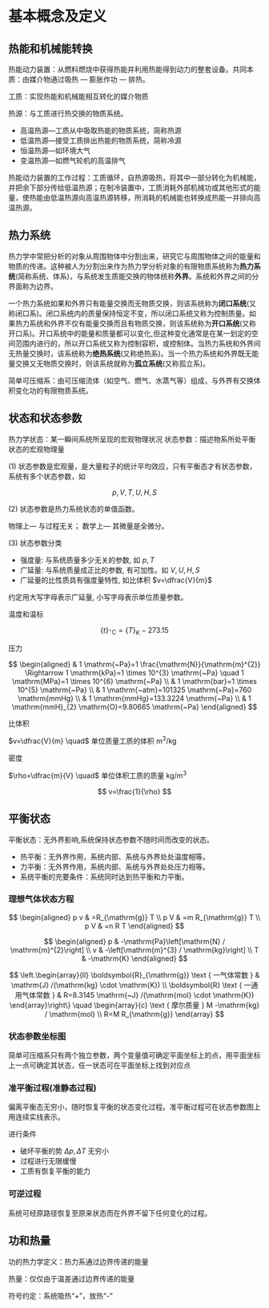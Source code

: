 # 基本概念及定义

## 热能和机械能转换

热能动力装置：从燃料燃烧中获得热能并利用热能得到动力的整套设备。共同本质：由媒介物通过吸热 — 膨胀作功 — 排热。

工质：实现热能和机械能相互转化的媒介物质

热源：与工质进行热交换的物质系统。
- 高温热源—工质从中吸取热能的物质系统，简称热源
- 低温热源—接受工质排出热能的物质系统，简称冷源
- 恒温热源—如环境大气
- 变温热源—如燃气轮机的高温排气


热能动力装置的工作过程：工质循环，自热源吸热，将其中一部分转化为机械能，并把余下部分传给低温热源；在制冷装置中，工质消耗外部机械功或其他形式的能量，使热能由低温热源向高温热源转移，所消耗的机械能也转换成热能一并排向高温热源。

## 热力系统

热力学中常把分析的对象从周围物体中分割出来，研究它与周围物体之间的能量和物质的传递。这种被人为分割出来作为热力学分析对象的有限物质系统称为**热力系统**(简称系统、体系)，与系统发生质能交换的物体统称**外界**。系统和外界之间的分界面称为边界。

一个热力系统如果和外界只有能量交换而无物质交换，则该系统称为**闭口系统**(又称闭口系)。闭口系统内的质量保持恒定不变，所以闭口系统又称为控制质量。如果热力系统和外界不仅有能量交换而且有物质交换，则该系统称为**开口系统**(又称开口系)。开口系统中的能量和质量都可以变化,但这种变化通常是在某一划定的空间范围内进行的，所以开口系统又称为控制容积，或控制体。当热力系统和外界间无热量交换时，该系统称为**绝热系统**(又称绝热系)。当一个热力系统和外界既无能量交换又无物质交换时，则该系统就称为**孤立系统**(又称孤立系)。

简单可压缩系：由可压缩流体（如空气、燃气、水蒸气等）组成，与外界有交换体积变化功的有限物质系统。


## 状态和状态参数

热力学状态：某一瞬间系统所呈现的宏观物理状况
状态参数：描述物系所处平衡状态的宏观物理量

(1) 状态参数是宏观量，是大量粒子的统计平均效应，只有平衡态才有状态参数，系统有多个状态参数，如

$$
p, V, T, U, H, S
$$

(2) 状态参数是热力系统状态的单值函数。

物理上— 与过程无关；
数学上— 其微量是全微分。

(3) 状态参数分类

- 强度量: 与系统质量多少无关的参数, 如  $p, T$ 
- 广延量: 与系统质量成正比的参数, 有可加性。如  $V, U, H, S$ 
- 广延量的比性质具有强度量特性, 如比体积  $v=\dfrac{V}{m}$ 

约定用大写字母表示广延量, 小写字母表示单位质量参数。

温度和温标

$$
\{t\}_{{ }^{\circ} \mathrm{C}}=\{T\}_{\mathrm{K}}-273.15
$$

压力

$$
\begin{aligned}
& 1 \mathrm{~Pa}=1 \frac{\mathrm{N}}{\mathrm{m}^{2}} \Rightarrow 1 \mathrm{kPa}=1 \times 10^{3} \mathrm{~Pa} \quad 1 \mathrm{MPa}=1 \times 10^{6} \mathrm{~Pa} \\
& 1 \mathrm{bar}=1 \times 10^{5} \mathrm{~Pa} \\
& 1 \mathrm{~atm}=101325 \mathrm{~Pa}=760 \mathrm{mmHg} \\
& 1 \mathrm{mmHg}=133.3224 \mathrm{~Pa} \\
& 1 \mathrm{mmH}_{2} \mathrm{O}=9.80665 \mathrm{~Pa}
\end{aligned}
$$

比体积

$v=\dfrac{V}{m} \quad$  单位质量工质的体积  $\mathrm{m}^{3} / \mathrm{kg}$

密度

$\rho=\dfrac{m}{V} \quad$  单位体积工质的质量  $\mathrm{kg} / \mathrm{m}^{3}$

$$
v=\frac{1}{\rho}
$$

## 平衡状态

平衡状态：无外界影响,系统保持状态参数不随时间而改变的状态。
- 热平衡：无外界作用，系统内部、系统与外界处处温度相等。
- 力平衡：无外界作用，系统内部、系统与外界处处压力相等。
- 系统平衡的充要条件：系统同时达到热平衡和力平衡。


### 理想气体状态方程

$$
\begin{aligned}
p v & =R_{\mathrm{g}} T \\
p V & =m R_{\mathrm{g}} T \\
p V & =n R T
\end{aligned}
$$

$$
\begin{aligned}
p & -\mathrm{Pa}\left[\mathrm{N} / \mathrm{m}^{2}\right] \\
v & -\left[\mathrm{m}^{3} / \mathrm{kg}\right] \\
T & -\mathrm{K}
\end{aligned}
$$

$$
\left.\begin{array}{ll}
\boldsymbol{R}_{\mathrm{g}} \text { 一气体常数 } & \mathrm{J} /(\mathrm{kg} \cdot \mathrm{K}) \\
\boldsymbol{R} \text { 一通用气体常数 } & R=8.3145 \mathrm{~J} /(\mathrm{mol} \cdot \mathrm{K})
\end{array}\right\} \quad \begin{array}{c}
\text { 摩尔质量 } M -\mathrm{kg} / \mathrm{mol} \\
R=M R_{\mathrm{g}}
\end{array}
$$


### 状态参数坐标图
简单可压缩系只有两个独立参数，两个变量值可确定平面坐标上的点，用平面坐标上一点可确定其状态，任一状态可在平面坐标上找到对应点


### 准平衡过程(准静态过程)

偏离平衡态无穷小，随时恢复平衡的状态变化过程。准平衡过程可在状态参数图上用连续实线表示。

进行条件
- 破坏平衡的势  $\Delta p, \Delta T$  无穷小
- 过程进行无限缓慢
- 工质有恢复平衡的能力

### 可逆过程

系统可经原路径恢复至原来状态而在外界不留下任何变化的过程。

## 功和热量

功的热力学定义：热力系通过边界传递的能量

热量：仅仅由于温差通过边界传递的能量

符号约定：系统吸热“+”，放热“-”